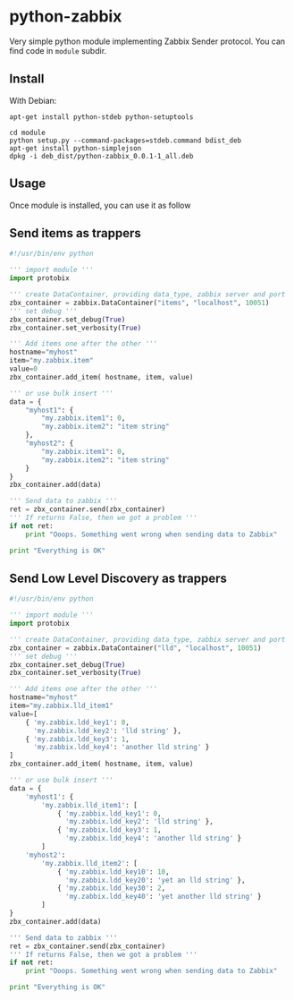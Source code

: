 # python-zabbix

Very simple python module implementing Zabbix Sender protocol.
You can find code in `module` subdir.

## Install

With Debian:

    apt-get install python-stdeb python-setuptools

    cd module
    python setup.py --command-packages=stdeb.command bdist_deb
    apt-get install python-simplejson
    dpkg -i deb_dist/python-zabbix_0.0.1-1_all.deb

## Usage

Once module is installed, you can use it as follow

## Send items as trappers

```python
#!/usr/bin/env python

''' import module '''
import protobix

''' create DataContainer, providing data_type, zabbix server and port '''
zbx_container = zabbix.DataContainer("items", "localhost", 10051)
''' set debug '''
zbx_container.set_debug(True)
zbx_container.set_verbosity(True)

''' Add items one after the other '''
hostname="myhost"
item="my.zabbix.item"
value=0
zbx_container.add_item( hostname, item, value)

''' or use bulk insert '''
data = {
    "myhost1": {
        "my.zabbix.item1": 0,
        "my.zabbix.item2": "item string"
    },
    "myhost2": {
        "my.zabbix.item1": 0,
        "my.zabbix.item2": "item string"
    }
}
zbx_container.add(data)

''' Send data to zabbix '''
ret = zbx_container.send(zbx_container)
''' If returns False, then we got a problem '''
if not ret:
    print "Ooops. Something went wrong when sending data to Zabbix"

print "Everything is OK"
```

## Send Low Level Discovery as trappers

```python
#!/usr/bin/env python

''' import module '''
import protobix

''' create DataContainer, providing data_type, zabbix server and port '''
zbx_container = zabbix.DataContainer("lld", "localhost", 10051)
''' set debug '''
zbx_container.set_debug(True)
zbx_container.set_verbosity(True)

''' Add items one after the other '''
hostname="myhost"
item="my.zabbix.lld_item1"
value=[
    { 'my.zabbix.ldd_key1': 0,
      'my.zabbix.ldd_key2': 'lld string' },
    { 'my.zabbix.ldd_key3': 1,
      'my.zabbix.ldd_key4': 'another lld string' }
]
zbx_container.add_item( hostname, item, value)

''' or use bulk insert '''
data = {
    'myhost1': {
        'my.zabbix.lld_item1': [
            { 'my.zabbix.ldd_key1': 0,
              'my.zabbix.ldd_key2': 'lld string' },
            { 'my.zabbix.ldd_key3': 1,
              'my.zabbix.ldd_key4': 'another lld string' }
        ]
    'myhost2':
        'my.zabbix.lld_item2': [
            { 'my.zabbix.ldd_key10': 10,
              'my.zabbix.ldd_key20': 'yet an lld string' },
            { 'my.zabbix.ldd_key30': 2,
              'my.zabbix.ldd_key40': 'yet another lld string' }
        ]
}
zbx_container.add(data)

''' Send data to zabbix '''
ret = zbx_container.send(zbx_container)
''' If returns False, then we got a problem '''
if not ret:
    print "Ooops. Something went wrong when sending data to Zabbix"

print "Everything is OK"
```
